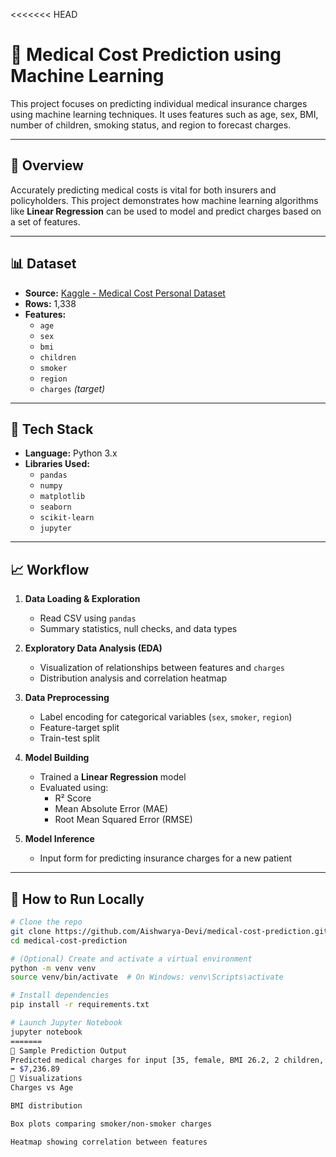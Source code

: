 <<<<<<< HEAD
# 🏥 Medical Cost Prediction using Machine Learning

This project focuses on predicting individual medical insurance charges using machine learning techniques. It uses features such as age, sex, BMI, number of children, smoking status, and region to forecast charges.

---

## 📌 Overview

Accurately predicting medical costs is vital for both insurers and policyholders. This project demonstrates how machine learning algorithms like **Linear Regression** can be used to model and predict charges based on a set of features.

---

## 📊 Dataset

- **Source:** [Kaggle - Medical Cost Personal Dataset](https://www.kaggle.com/datasets/mirichoi0218/insurance)
- **Rows:** 1,338
- **Features:**
  - `age`
  - `sex`
  - `bmi`
  - `children`
  - `smoker`
  - `region`
  - `charges` *(target)*

---

## 🧰 Tech Stack

- **Language:** Python 3.x
- **Libraries Used:**
  - `pandas`
  - `numpy`
  - `matplotlib`
  - `seaborn`
  - `scikit-learn`
  - `jupyter`

---

## 📈 Workflow

1. **Data Loading & Exploration**
   - Read CSV using `pandas`
   - Summary statistics, null checks, and data types

2. **Exploratory Data Analysis (EDA)**
   - Visualization of relationships between features and `charges`
   - Distribution analysis and correlation heatmap

3. **Data Preprocessing**
   - Label encoding for categorical variables (`sex`, `smoker`, `region`)
   - Feature-target split
   - Train-test split

4. **Model Building**
   - Trained a **Linear Regression** model
   - Evaluated using:
     - R² Score
     - Mean Absolute Error (MAE)
     - Root Mean Squared Error (RMSE)

5. **Model Inference**
   - Input form for predicting insurance charges for a new patient

---

## 🚀 How to Run Locally

```bash
# Clone the repo
git clone https://github.com/Aishwarya-Devi/medical-cost-prediction.git
cd medical-cost-prediction

# (Optional) Create and activate a virtual environment
python -m venv venv
source venv/bin/activate  # On Windows: venv\Scripts\activate

# Install dependencies
pip install -r requirements.txt

# Launch Jupyter Notebook
jupyter notebook
=======
🧪 Sample Prediction Output
Predicted medical charges for input [35, female, BMI 26.2, 2 children, non-smoker, southeast]:
➡ $7,236.89
📸 Visualizations
Charges vs Age

BMI distribution

Box plots comparing smoker/non-smoker charges

Heatmap showing correlation between features